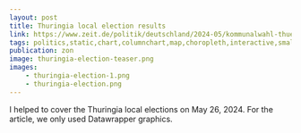 ```yaml
---
layout: post
title: Thuringia local election results
link: https://www.zeit.de/politik/deutschland/2024-05/kommunalwahl-thueringen-ergebnisse-karte
tags: politics,static,chart,columnchart,map,choropleth,interactive,small-multiple
publication: zon
image: thuringia-election-teaser.png
images:
    - thuringia-election-1.png
    - thuringia-election.png
---
```


I helped to cover the Thuringia local elections on May 26, 2024. For the article, we only used Datawrapper graphics.
